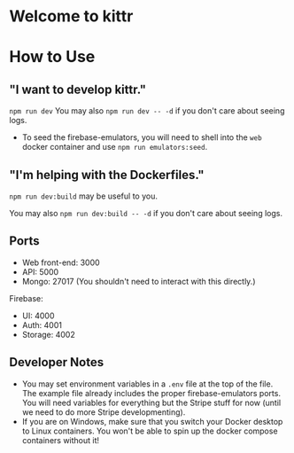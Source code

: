 # Welcome to kittr

# How to Use

## "I want to develop kittr."

`npm run dev`
You may also `npm run dev -- -d` if you don't care about seeing logs.

- To seed the firebase-emulators, you will need to shell into the `web` docker container and use `npm run emulators:seed`.

## "I'm helping with the Dockerfiles."

`npm run dev:build` may be useful to you.

You may also `npm run dev:build -- -d` if you don't care about seeing logs.

## Ports

- Web front-end: 3000
- API: 5000
- Mongo: 27017 (You shouldn't need to interact with this directly.)

Firebase:

- UI: 4000
- Auth: 4001
- Storage: 4002

## Developer Notes

- You may set environment variables in a `.env` file at the top of the file. The example file already includes the proper firebase-emulators ports. You will need variables for everything but the Stripe stuff for now (until we need to do more Stripe developmenting).
- If you are on Windows, make sure that you switch your Docker desktop to Linux containers. You won't be able to spin up the docker compose containers without it!
